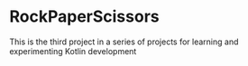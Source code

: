 # RockPaperScissors
 This is the third project in a series of projects for learning and experimenting Kotlin development
